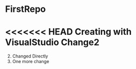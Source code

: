 # FirstRepo
<<<<<<< HEAD
Creating with VisualStudio
Change2
=======
2. Changed Directly
3. One more change

